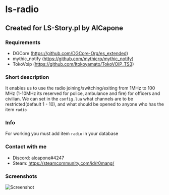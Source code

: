 # ls-radio

## Created for LS-Story.pl by AlCapone

### Requirements
* DGCore (https://github.com/DGCore-Org/es_extended)
* mythic_notify (https://github.com/mythicrp/mythic_notify)
* TokoVoip (https://github.com/Itokoyamato/TokoVOIP_TS3)

### Short description

It enables us to use the radio joining/switching/exiting from 1MHz to 100 MHz (1-10MHz its reserved for police, ambulance and fire) for officers and civilian. We can set in the `config.lua` what channels are to be restricted(default 1 - 10), and what should be opened to anyone who has the item `radio`

### Info

For working you must add item `radio` in your database


### Contact with me

* Discord: alcapone#4247
* Steam: https://steamcommunity.com/id/r0mang/

### Screenshots

![Screenshot](https://i.imgur.com/TtcLelA.jpg)
